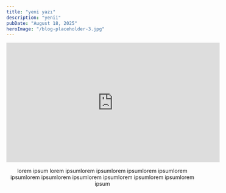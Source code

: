 ```yaml
---
title: "yeni yazı"
description: "yenii"
pubDate: "August 18, 2025"
heroImage: "/blog-placeholder-3.jpg"
---
```

<center><p>
<iframe width="560" height="315" src="https://www.youtube-nocookie.com/embed/SOKm9dDOSC8?si=pNyDDutvsDpp-Lkh" title="YouTube video player" frameborder="0" allow="accelerometer; autoplay; clipboard-write; encrypted-media; gyroscope; picture-in-picture; web-share" referrerpolicy="strict-origin-when-cross-origin" allowfullscreen></iframe>
</p><center>
<center>
<p>
lorem ipsum lorem ipsumlorem ipsumlorem ipsumlorem ipsumlorem ipsumlorem ipsumlorem ipsumlorem ipsumlorem ipsumlorem ipsumlorem ipsum
</p>
</center>